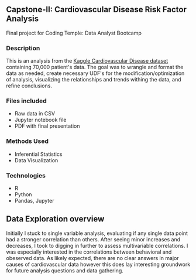 ## Capstone-II: Cardiovascular Disease Risk Factor Analysis
Final project for Coding Temple: Data Analyst Bootcamp

### Description
This is an analysis from the [Kaggle Cardiovascular Disease dataset](https://www.kaggle.com/datasets/sulianova/cardiovascular-disease-dataset) containing 70,000 patient's data. The goal was to wrangle and format the data as needed, create necessary UDF's for the modification/optimization of analysis, visualizing the relationships and trends withing the data, and refine conclusions.

### Files included
* Raw data in CSV
* Jupyter notebook file
* PDF with final presentation

### Methods Used
* Inferential Statistics
* Data Visualization

### Technologies
* R 
* Python
* Pandas, Jupyter

## Data Exploration overview
Initially I stuck to single variable analysis, evaluating if any single data point had a stronger correlation than others. After seeing minor increases and decreases, I took to digging in further to assess multivariable correlations. I was especially interested in the correlations between behavioral and obeserved data. As likely expected, there are no clear answers in major causes of cardiovascular data however this does lay interesting groundwork for future analysis questions and data gathering.
